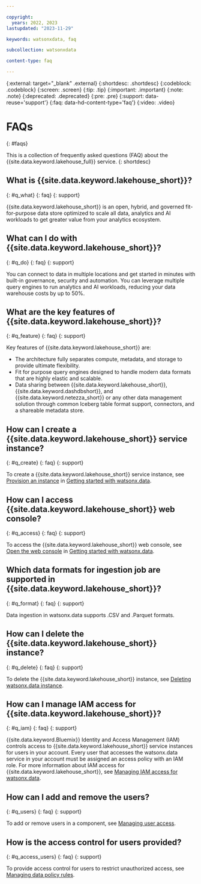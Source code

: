 ```yaml
---

copyright:
  years: 2022, 2023
lastupdated: "2023-11-29"

keywords: watsonxdata, faq

subcollection: watsonxdata

content-type: faq

---
```


{:external: target="_blank" .external}
{:shortdesc: .shortdesc}
{:codeblock: .codeblock}
{:screen: .screen}
{:tip: .tip}
{:important: .important}
{:note: .note}
{:deprecated: .deprecated}
{:pre: .pre}
{:support: data-reuse='support'}
{:faq: data-hd-content-type='faq'}
{:video: .video}

# FAQs
{: #faqs}

This is a collection of frequently asked questions (FAQ) about the {{site.data.keyword.lakehouse_full}} service.
{: shortdesc}

## What is {{site.data.keyword.lakehouse_short}}? 
{: #q_what}
{: faq}
{: support}

{{site.data.keyword.lakehouse_short}} is an open, hybrid, and governed fit-for-purpose data store optimized to scale all data, analytics and AI workloads to get greater value from your analytics ecosystem.

## What can I do with {{site.data.keyword.lakehouse_short}}?
{: #q_do}
{: faq}
{: support}

You can connect to data in multiple locations and get started in minutes with built-in governance, security and automation. You can leverage multiple query engines to run analytics and AI workloads, reducing your data warehouse costs by up to 50%. 

## What are the key features of {{site.data.keyword.lakehouse_short}}?
{: #q_feature}
{: faq}
{: support}

Key features of {{site.data.keyword.lakehouse_short}} are:
- The architecture fully separates compute, metadata, and storage to provide ultimate flexibility.
- Fit for purpose query engines designed to handle modern data formats that are highly elastic and scalable.
- Data sharing between {{site.data.keyword.lakehouse_short}}, {{site.data.keyword.dashdbshort}}, and {{site.data.keyword.netezza_short}} or any other data management solution through common Iceberg table format support, connectors, and a shareable metadata store.

## How can I create a {{site.data.keyword.lakehouse_short}} service instance?
{: #q_create}
{: faq}
{: support}

To create a {{site.data.keyword.lakehouse_short}} service instance, see [Provision an instance](watsonxdata?topic=watsonxdata-getting-started) in [Getting started with watsonx.data](watsonxdata?topic=watsonxdata-getting-started).

## How can I access {{site.data.keyword.lakehouse_short}} web console?
{: #q_access}
{: faq}
{: support}

To access the {{site.data.keyword.lakehouse_short}} web console, see [Open the web console](watsonxdata?topic=watsonxdata-getting-started) in [Getting started with watsonx.data](watsonxdata?topic=watsonxdata-getting-started).

## Which data formats for ingestion job are supported in {{site.data.keyword.lakehouse_short}}?
{: #q_format}
{: faq}
{: support}

Data ingestion in watsonx.data supports .CSV and .Parquet formats.

## How can I delete the {{site.data.keyword.lakehouse_short}} instance?
{: #q_delete}
{: faq}
{: support}

To delete the {{site.data.keyword.lakehouse_short}} instance, see [Deleting watsonx.data instance](watsonxdata?topic=watsonxdata-delete_lh).

## How can I manage IAM access for {{site.data.keyword.lakehouse_short}}?
{: #q_iam}
{: faq}
{: support}

{{site.data.keyword.Bluemix}} Identity and Access Management (IAM) controls access to {{site.data.keyword.lakehouse_short}} service instances for users in your account. Every user that accesses the watsonx.data service in your account must be assigned an access policy with an IAM role. For more information about IAM access for {{site.data.keyword.lakehouse_short}}, see [Managing IAM access for watsonx.data](watsonxdata?topic=watsonxdata-iam).

## How can I add and remove the users?
{: #q_users}
{: faq}
{: support}

To add or remove users in a component, see [Managing user access](watsonxdata?topic=watsonxdata-manage_access).

## How is the access control for users provided?
{: #q_access_users}
{: faq}
{: support}

To provide access control for users to restrict unauthorized access, see [Managing data policy rules](watsonxdata?topic=watsonxdata-data_policy).
